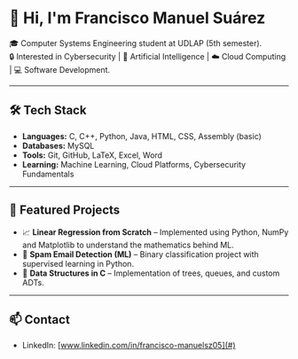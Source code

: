 # 👋 Hi, I'm Francisco Manuel Suárez

🎓 Computer Systems Engineering student at UDLAP (5th semester).  
🔒 Interested in Cybersecurity | 🤖 Artificial Intelligence | ☁️ Cloud Computing | 💻 Software Development.  

---

## 🛠️ Tech Stack
- **Languages:** C, C++, Python, Java, HTML, CSS, Assembly (basic)  
- **Databases:** MySQL  
- **Tools:** Git, GitHub, LaTeX, Excel, Word  
- **Learning:** Machine Learning, Cloud Platforms, Cybersecurity Fundamentals  

---

## 🚀 Featured Projects
- 📈 **Linear Regression from Scratch** – Implemented using Python, NumPy and Matplotlib to understand the mathematics behind ML.  
- 📧 **Spam Email Detection (ML)** – Binary classification project with supervised learning in Python.  
- 🌳 **Data Structures in C** – Implementation of trees, queues, and custom ADTs.  

---

## 📫 Contact
- LinkedIn: [www.linkedin.com/in/francisco-manuelsz05](#)  
